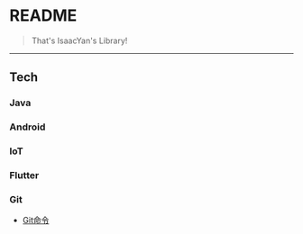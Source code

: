 # README

> That's IsaacYan's Library!

---

## Tech

### Java

### Android

### IoT

### Flutter 

### Git
* [Git命令](/git/git-command.md)
